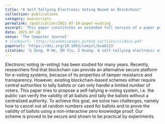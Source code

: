 ```yaml
---
title: "A Self-Tallying Electronic Voting Based on Blockchain"
collection: publications
category: manuscripts
permalink: /publication/2021-07-18-paper-evoting
excerpt: 'This paper constitutes an extended full version of a paper published in the Information Security Applications—20th International Conference (WISA 2019). The journal version improves the technical details and contains additional explanations and experiments.'
date: 2021-07-18
venue: 'The Computer Journal'
# slidesurl: 'http://academicpages.github.io/files/slides2.pdf'
paperurl: 'https://doi.org/10.1093/comjnl/bxab123'
citation: 'G Zeng, M He, SM Yiu, Z Huang. A self-tallying electronic voting based on blockchain. The Computer Journal 65(12):3020-3034(2022).'
---
```


Electronic voting (e-voting) has been studied for many years. Recently, researchers find that blockchain can provide an alternative secure platform for e-voting systems, because of its properties of tamper resistance and transparency. However, existing blockchain-based schemes either require central authorities to tally ballots or can only handle a limited number of voters. This paper tries to propose a self-tallying e-voting system, i.e. the public can verify the validity of all ballots and tally the ballots without a centralized authority. To achieve this goal, we solve two challenges, namely how to cancel out all random numbers used for ballots and to prove the validity of ballots using a non-interactive zero knowledge proof. Our scheme is proved to be secure and shown to be practical by experiments.